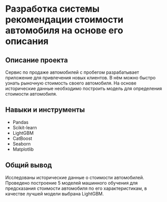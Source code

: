 # Разработка системы рекомендации стоимости автомобиля на основе его описания
## Описание проекта
Сервис по продаже автомобилей с пробегом разрабатывает приложение для привлечения новых клиентов. В нём можно быстро узнать рыночную стоимость своего автомобиля. На основе исторические данные необходимо построить модель для определения стоимости автомобиля.

## Навыки и инструменты
- Pandas
- Scikit-learn
- LightGBM
- CatBoost
- Seaborn
- Matplotlib
## Общий вывод
Исследованы исторические данные о стоимости автомобилей. Проведено построение 5 моделей машинного обучения для предсказания стоимости автомобиля по его характеристикам, в качестве лучшей модели выбрана LightGBM.
